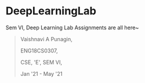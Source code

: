 # DeepLearningLab
Sem VI, Deep Learning Lab Assignments are all here~

>Vaishnavi A Punagin,
>
>ENG18CS0307,
>
>CSE, 'E', SEM VI,
>
>Jan '21 - May '21
